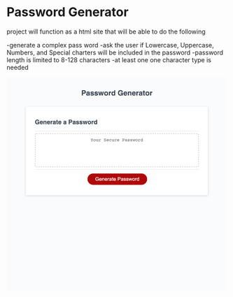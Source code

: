 # Password Generator 

project will function as a html site that will be able to do the following

-generate a complex pass word
-ask the user if Lowercase, Uppercase, Numbers, and Special charters will be included in the password
-password length is limited to 8-128 characters
-at least one one character type is needed

![screenshot](passgen.png)

